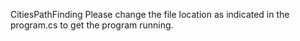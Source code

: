 CitiesPathFinding
Please change the file location as indicated in the program.cs to get the program running.
